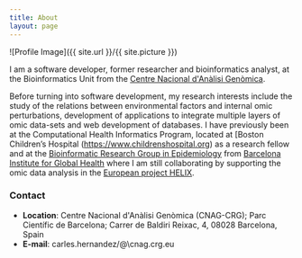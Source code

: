 ```yaml
---
title: About
layout: page
---
```

![Profile Image]({{ site.url }}/{{ site.picture }})

I am a software developer, former researcher and bioinformatics analyst, at the Bioinformatics Unit from the [Centre Nacional d'Anàlisi Genòmica](https://www.cnag.crg.eu).

Before turning into software development, my research interests include the study of the relations between environmental factors and internal omic perturbations, development of applications to integrate multiple layers of omic data-sets and web development of databases. I have previously been at the Computational Health Informatics Program, located at [Boston Children’s Hospital (https://www.childrenshospital.org) as a research fellow and at the [Bioinformatic Research Group in Epidemiology](http://brge.isglobal.org/) from [Barcelona Institute for Global Health](https://www.isglobal.org/) where I am still collaborating by supporting the omic data analysis in the [European project HELIX](http://www.projecthelix.eu/).


### Contact

* __Location__: Centre Nacional d'Anàlisi Genòmica (CNAG-CRG); Parc Científic de Barcelona; Carrer de Baldiri Reixac, 4, 08028 Barcelona, Spain
* __E-mail__: carles.hernandez/@\cnag.crg.eu
